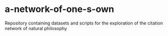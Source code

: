 # a-network-of-one-s-own
Repository containing datasets and scripts for the exploration of the citation network of natural philosophy
